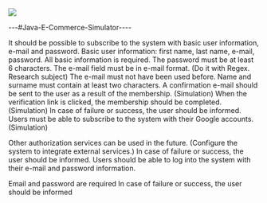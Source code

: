 <img src="https://www.shareicon.net/data/64x64/2015/12/05/194953_java_256x256.png"> 



---#Java-E-Commerce-Simulator----


It should be possible to subscribe to the system with basic user information, e-mail and password. Basic user information: first name, last name, e-mail, password. All basic information is required.
The password must be at least 6 characters.
The e-mail field must be in e-mail format. (Do it with Regex. Research subject)
The e-mail must not have been used before.
Name and surname must contain at least two characters.
A confirmation e-mail should be sent to the user as a result of the membership. (Simulation)
When the verification link is clicked, the membership should be completed. (Simulation)
In case of failure or success, the user should be informed.
Users must be able to subscribe to the system with their Google accounts. (Simulation)

Other authorization services can be used in the future. (Configure the system to integrate external services.)
In case of failure or success, the user should be informed.
Users should be able to log into the system with their e-mail and password information.

Email and password are required
In case of failure or success, the user should be informed


